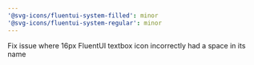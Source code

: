 ```yaml
---
'@svg-icons/fluentui-system-filled': minor
'@svg-icons/fluentui-system-regular': minor
---
```


Fix issue where 16px FluentUI textbox icon incorrectly had a space in its name
